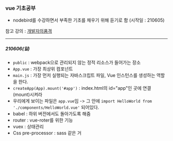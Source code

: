 ### vue 기초공부

* nodebird를 수강하면서 부족한 기초를 채우기 위해 듣기로 함 (시작일 : 210605)

참고 강의 : [개발자의품격](https://www.inflearn.com/course/vue-%EC%A0%9C%EB%8C%80%EB%A1%9C-%EB%B0%B0%EC%9B%8C%EB%B3%B4%EA%B8%B0/dashboard)

***

##### 210606(일)
* `public` : webpack으로 관리되지 않는 정적 리소스가 들어가는 장소
* `App.vue` : 가장 최상위 컴포넌트
* `main.js` : 가장 먼저 실행되는 자바스크립트 파일, Vue 인스턴스를 생성하는 역할을 한다.
* `createApp(App).mount('#app')` : index.html의 id="app"인 곳에 연결(mount)시켜라
* 우리에게 보이는 파일은 `app.vue`임 -> 그 안에 `import HelloWorld from './components/HelloWorld.vue'` 되어있다.
* babel : 하위 버전에서도 돌아가도록 해줌
* router : vue-roter를 위한 기능
* vuex : 상태관리
* Css pre-processor : sass 같은 거
